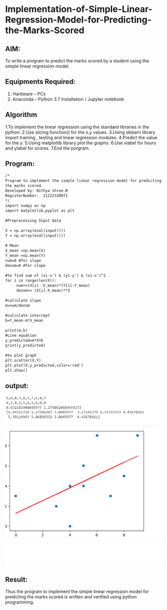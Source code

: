 # Implementation-of-Simple-Linear-Regression-Model-for-Predicting-the-Marks-Scored

## AIM:
To write a program to predict the marks scored by a student using the simple linear regression model.

## Equipments Required:
1. Hardware – PCs
2. Anaconda – Python 3.7 Installation / Jupyter notebook

## Algorithm
1.To implement the linear regression using the standard libraries in the python.
2.Use slicing function() for the x,y values.
3.Using sklearn library import training , testing and linear regression modules.
4.Predict the value for the y.
5.Using matplotlib library plot the graphs.
6.Use xlabel for hours and ylabel for scores.
7.End the porgram.


## Program:
```
/*
Program to implement the simple linear regression model for predicting the marks scored.
Developed by: Nithya shree.B
RegisterNumber:  21222320071
*/
import numpy as np
import matplotlib.pyplot as plt

#Preprocessing Input data

X = np.array(eval(input()))
Y = np.array(eval(input()))

# Mean
X_mean =np.mean(X)
Y_mean =np.mean(Y)
num=0 #for slope
denom=0 #for slope

#to find sum of (xi-x') & (yi-y') & (xi-x')^2
for i in range(len(X)):
     num+=(X[i] -X_mean)*(Y[i]-Y_mean)
     denom+= (X[i]-X_mean)**2

#calculate slope
m=num/denom

#calculate intercept
b=Y_mean-m*X_mean

print(m,b)
#Line equation
y_predicted=m*X+b
print(y_predicted)

#to plot graph
plt.scatter(X,Y)
plt.plot(X,y_predicted,color='red')
plt.show()
```

## output:
![alt text](<Screenshot 2024-03-06 105707.png>)
![alt text](<Screenshot 2024-03-06 105719.png>)


## Result:
Thus the program to implement the simple linear regression model for predicting the marks scored is written and verified using python programming.
